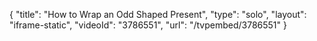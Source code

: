 {
    "title": "How to Wrap an Odd Shaped Present",
    "type": "solo",
    "layout": "iframe-static",
    "videoId": "3786551",
    "url": "\/tvpembed\/3786551"
}